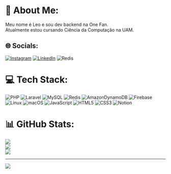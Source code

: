 # 💫 About Me:
Meu nome é Leo e sou dev backend na One Fan.<br>
Atualmente estou cursando Ciência da Computação na UAM.<br>


## 🌐 Socials:
[![Instagram](https://img.shields.io/badge/Instagram-%23E4405F.svg?logo=Instagram&logoColor=white)](https://instagram.com/leonogueira.dev) [![LinkedIn](https://img.shields.io/badge/LinkedIn-%230077B5.svg?logo=linkedin&logoColor=white)](https://www.linkedin.com/in/leo-s-nog/) ![Redis](https://img.shields.io/badge/redis-%23DD0031.svg?style=for-the-badge&logo=redis&logoColor=white)

# 💻 Tech Stack:
![PHP](https://img.shields.io/badge/php-%23777BB4.svg?style=for-the-badge&logo=php&logoColor=white) ![Laravel](https://img.shields.io/badge/laravel-%23FF2D20.svg?style=for-the-badge&logo=laravel&logoColor=white) ![MySQL](https://img.shields.io/badge/mysql-%2300f.svg?style=for-the-badge&logo=mysql&logoColor=white) ![Redis](https://img.shields.io/badge/redis-%23DD0031.svg?style=for-the-badge&logo=redis&logoColor=white) ![AmazonDynamoDB](https://img.shields.io/badge/Amazon%20DynamoDB-4053D6?style=for-the-badge&logo=Amazon%20DynamoDB&logoColor=white) ![Firebase](https://img.shields.io/badge/Firebase-039BE5?style=for-the-badge&logo=Firebase&logoColor=white) ![Linux](https://img.shields.io/badge/Linux-FCC624?style=for-the-badge&logo=linux&logoColor=black) ![macOS](https://img.shields.io/badge/mac%20os-000000?style=for-the-badge&logo=macos&logoColor=F0F0F0) ![JavaScript](https://img.shields.io/badge/javascript-%23323330.svg?style=for-the-badge&logo=javascript&logoColor=%23F7DF1E) ![HTML5](https://img.shields.io/badge/html5-%23E34F26.svg?style=for-the-badge&logo=html5&logoColor=white) ![CSS3](https://img.shields.io/badge/css3-%231572B6.svg?style=for-the-badge&logo=css3&logoColor=white) ![Notion](https://img.shields.io/badge/Notion-%23000000.svg?style=for-the-badge&logo=notion&logoColor=white)

# 📊 GitHub Stats:
![](https://github-readme-stats.vercel.app/api?username=leo-nog&theme=dark&hide_border=false&include_all_commits=true&count_private=true)<br/>
![](https://github-readme-streak-stats.herokuapp.com/?user=leo-nog&theme=dark&hide_border=false)<br/>
![](https://github-readme-stats.vercel.app/api/top-langs/?username=leo-nog&theme=dark&hide_border=false&include_all_commits=true&count_private=true&layout=compact)

---
[![](https://visitcount.itsvg.in/api?id=leo-nog&icon=0&color=0)](https://visitcount.itsvg.in)
